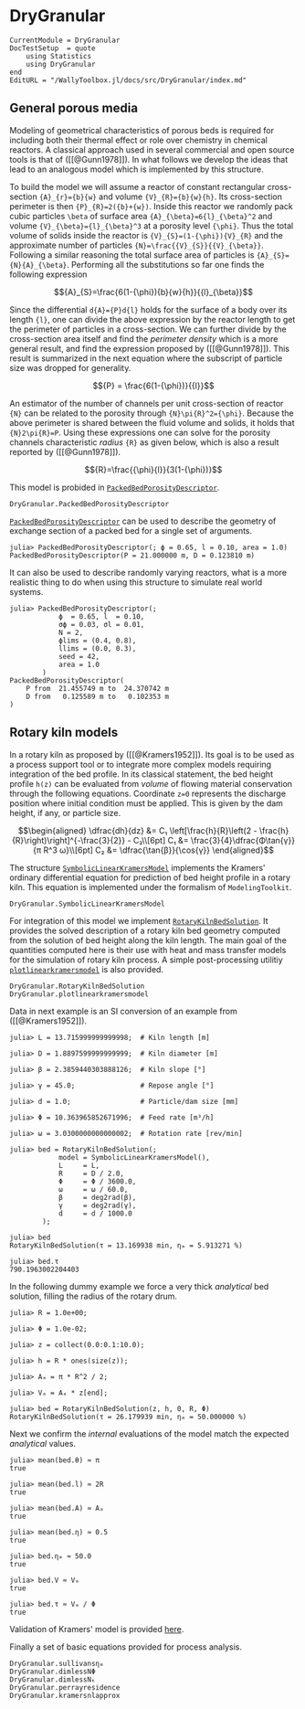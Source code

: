 # DryGranular

```@meta
CurrentModule = DryGranular
DocTestSetup  = quote
    using Statistics
    using DryGranular
end
EditURL = "/WallyToolbox.jl/docs/src/DryGranular/index.md"
```

## General porous media

Modeling of geometrical characteristics of porous beds is required for including
both their thermal effect or role over chemistry in chemical reactors. A
classical approach used in several commercial and open source tools is that of
([[@Gunn1978]]). In what follows we develop the ideas that lead to an
analogous model which is implemented by this structure.

To build the model we will assume a reactor of constant rectangular
cross-section ``{A}_{r}={b}{w}`` and volume ``{V}_{R}={b}{w}{h}``. Its
cross-section perimeter is then ``{P}_{R}=2({b}+{w})``. Inside this reactor we
randomly pack cubic particles ``\beta`` of surface area
``{A}_{\beta}=6{l}_{\beta}^2`` and volume ``{V}_{\beta}={l}_{\beta}^3`` at a
porosity level ``{\phi}``. Thus the total volume of solids inside the reactor is
``{V}_{S}=(1-{\phi}){V}_{R}`` and the approximate number of particles
``{N}=\frac{{V}_{S}}{{V}_{\beta}}``. Following a similar reasoning the total
surface area of particles is ``{A}_{S}={N}{A}_{\beta}``. Performing all the
substitutions so far one finds the following expression

```math
{A}_{S}=\frac{6(1-{\phi}){b}{w}{h}}{{l}_{\beta}}
```

Since the differential ``d{A}={P}d{l}`` holds for the surface of a body over its
length ``{l}``, one can divide the above expression by the reactor length to get
the perimeter of particles in a cross-section. We can further divide by the
cross-section area itself and find the *perimeter density* which is a more
general result, and find the expression proposed by ([[@Gunn1978]]). This
result is summarized in the next equation where the subscript of particle size
was dropped for generality.

```math
{P} = \frac{6(1-{\phi})}{{l}}
```

An estimator of the number of channels per unit cross-section of reactor ``{N}``
can be related to the porosity through ``{N}\pi{R}^2={\phi}``. Because the above
perimeter is shared between the fluid volume and solids, it holds that
``{N}2\pi{R}=P``. Using these expressions one can solve for the porosity
channels characteristic *radius* ``{R}`` as given below, which is also a result
reported by ([[@Gunn1978]]).

```math
{R}=\frac{{\phi}{l}}{3(1-{\phi})}
```

This model is probided in [`PackedBedPorosityDescriptor`](@ref).

```@docs
DryGranular.PackedBedPorosityDescriptor
```

[`PackedBedPorosityDescriptor`](@ref) can be used to describe the geometry of
exchange section of a packed bed for a single set of arguments.

```jldoctest
julia> PackedBedPorosityDescriptor(; ϕ = 0.65, l = 0.10, area = 1.0)
PackedBedPorosityDescriptor(P = 21.000000 m, D = 0.123810 m)
```

It can also be used to describe randomly varying reactors, what is a more
realistic thing to do when using this structure to simulate real world systems.

```jldoctest
julia> PackedBedPorosityDescriptor(;
            ϕ  = 0.65, l  = 0.10,
            σϕ = 0.03, σl = 0.01,
            N = 2,
            ϕlims = (0.4, 0.8),
            llims = (0.0, 0.3),
            seed = 42,
            area = 1.0
        )
PackedBedPorosityDescriptor(
    P from  21.455749 m to  24.370742 m
    D from   0.125589 m to   0.102353 m
)
```

## Rotary kiln models

In a rotary kiln as proposed by ([[@Kramers1952]]). Its goal is to be used as a process support tool or to
integrate more complex models requiring integration of the bed profile. In its
classical statement, the bed height profile ``h(z)`` can be evaluated from
*volume* of flowing material conservation through the following equations.
Coordinate ``z=0`` represents the discharge position where initial condition
must be applied. This is given by the dam height, if any, or particle size.

```math
\begin{aligned}
\dfrac{dh}{dz} &= C₁ \left[\frac{h}{R}\left(2 - \frac{h}{R}\right)\right]^{-\frac{3}{2}} - C₂\\[6pt]
C₁             &= \frac{3}{4}\dfrac{Φ\tan{γ}}{π R^3 ω}\\[6pt]
C₂             &= \dfrac{\tan{β}}{\cos{γ}}
\end{aligned}
```

The structure [`SymbolicLinearKramersModel`](@ref) implements the Kramers'
ordinary differential equation for prediction of bed height profile in a rotary
kiln. This equation is implemented under the formalism of `ModelingToolkit`.

```@docs
DryGranular.SymbolicLinearKramersModel
```


For integration of this model we implement [`RotaryKilnBedSolution`](@ref). It
provides the solved description of a rotary kiln bed geometry computed from the
solution of bed height along the kiln length. The main goal of the quantities
computed here is their use with heat and mass transfer models for the simulation
of rotary kiln process. A simple post-processing utilitiy
[`plotlinearkramersmodel`](@ref) is also provided.

```@docs
DryGranular.RotaryKilnBedSolution
DryGranular.plotlinearkramersmodel
```

Data in next example is an SI conversion of an example from ([[@Kramers1952]]).

```jldoctest
julia> L = 13.715999999999998;  # Kiln length [m]

julia> D = 1.8897599999999999;  # Kiln diameter [m]

julia> β = 2.3859440303888126;  # Kiln slope [°]

julia> γ = 45.0;                # Repose angle [°]

julia> d = 1.0;                 # Particle/dam size [mm]

julia> Φ = 10.363965852671996;  # Feed rate [m³/h]

julia> ω = 3.0300000000000002;  # Rotation rate [rev/min]

julia> bed = RotaryKilnBedSolution(;
            model = SymbolicLinearKramersModel(),
            L     = L,
            R     = D / 2.0,
            Φ     = Φ / 3600.0,
            ω     = ω / 60.0,
            β     = deg2rad(β),
            γ     = deg2rad(γ),
            d     = d / 1000.0
        );

julia> bed
RotaryKilnBedSolution(τ = 13.169938 min, ηₘ = 5.913271 %)

julia> bed.τ
790.1963002204403
```

In the following dummy example we force a very thick *analytical* bed solution,
filling the radius of the rotary drum. 

```jldoctest dummy-1
julia> R = 1.0e+00;

julia> Φ = 1.0e-02;

julia> z = collect(0.0:0.1:10.0);

julia> h = R * ones(size(z));

julia> Aₐ = π * R^2 / 2;

julia> Vₐ = Aₐ * z[end];

julia> bed = RotaryKilnBedSolution(z, h, 0, R, Φ)
RotaryKilnBedSolution(τ = 26.179939 min, ηₘ = 50.000000 %)
```

Next we confirm the *internal* evaluations of the model match the expected *analytical* values.

```jldoctest dummy-1
julia> mean(bed.θ) ≈ π
true

julia> mean(bed.l) ≈ 2R
true

julia> mean(bed.A) ≈ Aₐ
true

julia> mean(bed.η) ≈ 0.5
true

julia> bed.ηₘ ≈ 50.0
true

julia> bed.V ≈ Vₐ
true

julia> bed.τ ≈ Vₐ / Φ
true
```

Validation of Kramers' model is provided [here](kramers.md).

Finally a set of basic equations provided for process analysis.

```@docs
DryGranular.sullivansηₘ
DryGranular.dimlessNΦ
DryGranular.dimlessNₖ
DryGranular.perrayresidence
DryGranular.kramersnlapprox
```
